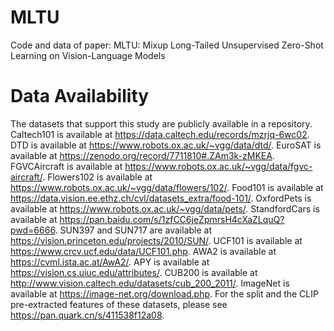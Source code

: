 # MLTU
Code and data of paper: MLTU: Mixup Long-Tailed Unsupervised Zero-Shot Learning on Vision-Language Models
# Data Availability
The datasets that support this study are publicly available in a repository. Caltech101 is available at https://data.caltech.edu/records/mzrjq-6wc02. DTD is available at https://www.robots.ox.ac.uk/~vgg/data/dtd/. EuroSAT is available at https://zenodo.org/record/7711810#.ZAm3k-zMKEA. FGVCAircraft is available at https://www.robots.ox.ac.uk/~vgg/data/fgvc-aircraft/. Flowers102 is available at https://www.robots.ox.ac.uk/~vgg/data/flowers/102/. Food101 is available at https://data.vision.ee.ethz.ch/cvl/datasets_extra/food-101/. OxfordPets is available at https://www.robots.ox.ac.uk/~vgg/data/pets/. StandfordCars is available at https://pan.baidu.com/s/1zfCC6jeZpmrsH4cXaZLquQ?pwd=6666. SUN397 and SUN717 are available at https://vision.princeton.edu/projects/2010/SUN/. UCF101 is available at https://www.crcv.ucf.edu/data/UCF101.php. AWA2 is available at https://cvml.ista.ac.at/AwA2/. APY is available at https://vision.cs.uiuc.edu/attributes/. CUB200 is available at http://www.vision.caltech.edu/datasets/cub_200_2011/. ImageNet is available at https://image-net.org/download.php. For the split and the CLIP pre-extracted features of these datasets, please see https://pan.quark.cn/s/411538f12a08.
